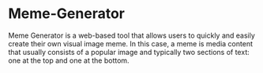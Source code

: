 # Meme-Generator
Meme Generator is a web-based tool that allows users to quickly and easily create their own visual image meme. 
In this case, a meme is media content that usually consists of a popular image and typically two sections of text:
one at the top and one at the bottom.
